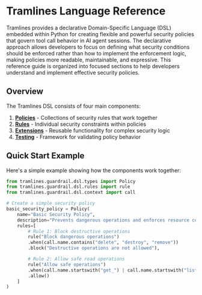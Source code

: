 # Tramlines Language Reference

Tramlines provides a declarative Domain-Specific Language (DSL) embedded within Python for creating flexible and powerful security policies that govern tool call behavior in AI agent sessions. The declarative approach allows developers to focus on defining what security conditions should be enforced rather than how to implement the enforcement logic, making policies more readable, maintainable, and expressive. This reference guide is organized into focused sections to help developers understand and implement effective security policies.

## Overview

The Tramlines DSL consists of four main components:

1. **[Policies](policy-reference.md)** - Collections of security rules that work together
2. **[Rules](rule-reference.md)** - Individual security constraints within policies
3. **[Extensions](extension-reference.md)** - Reusable functionality for complex security logic
4. **[Testing](testing-reference.md)** - Framework for validating policy behavior

## Quick Start Example

Here's a simple example showing how the components work together:

```python
from tramlines.guardrail.dsl.types import Policy
from tramlines.guardrail.dsl.rules import rule
from tramlines.guardrail.dsl.context import call

# Create a simple security policy
basic_security_policy = Policy(
    name="Basic Security Policy",
    description="Prevents dangerous operations and enforces resource constraints",
    rules=[
        # Rule 1: Block destructive operations
        rule("Block dangerous operations")
        .when(call.name.contains("delete", "destroy", "remove"))
        .block("Destructive operations are not allowed"),

        # Rule 2: Allow safe read operations
        rule("Allow safe operations")
        .when(call.name.startswith("get_") | call.name.startswith("list_"))
        .allow()
    ]
)
```
